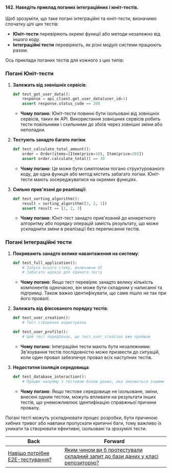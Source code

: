 #### 142. Наведіть приклад поганих інтеграційних і юніт-тестів.

Щоб зрозуміти, що таке погані інтеграційні та юніт-тести, визначимо спочатку цілі цих тестів:

- **Юніт-тести** перевіряють окремі функції або методи незалежно від іншого коду.
- **Інтеграційні тести** перевіряють, як різні модулі системи працюють разом.

Ось приклади поганих тестів для кожного з цих типів:

### Погані Юніт-тести

1. **Залежать від зовнішніх сервісів**: 
   ```python
   def test_get_user_data():
       response = api_client.get_user_data(user_id=1)
       assert response.status_code == 200
   ```
   - **Чому погано**: Юніт-тести повинні бути ізольовані від зовнішніх сервісів, таких як API. Використання зовнішних сервісів робить тести повільними і схильними до збоїв через зовнішні зміни або неполадки.

2. **Тестують занадто багато логіки**:
   ```python
   def test_calculate_total_amount():
       order = Order(items=[Item(price=10), Item(price=20)])
       assert order.calculate_total() == 30
   ```
   - **Чому погано**: Це може бути симптомом погано структурованого коду, де одна функція або метод містить забагато логіки. Юніт-тести мають зосереджуватися на окремих функціях.

3. **Сильно прив'язані до реалізації**:
   ```python
   def test_sorting_algorithm():
       result = sorting_algorithm([3, 2, 1])
       assert result == [1, 2, 3]
   ```
   - **Чому погано**: Юніт-тест занадто прив'язаний до конкретного алгоритму або порядку операцій замість результату, що може ускладнити зміни в реалізації без переписання тестів.

### Погані Інтеграційні тести

1. **Покривають занадто велике навантаження на систему**:
   ```python
   def test_full_application():
       # Запуск всього стеку, включаючи UI
       # Забагато кроків для єдиного тесту
   ```
   - **Чому погано**: Якщо тест перевіряє занадто велику кількість компонентів одночасно, він може бути складним у написанні та підтримці. Також важко ідентифікувати, що саме пішло не так при його провалі.

2. **Залежать від фіксованого порядку тестів**:
   ```python
   def test_user_creation():
       # Тест створення користувача

   def test_user_profile():
       # Цей тест передбачає, що тест_user_creation вже пройшов
   ```
   - **Чому погано**: Інтеграційні тести мають бути незалежними. Зв'язування тестів послідовністю може призвести до ситуацій, коли один провал забезпечує провал всіх наступних тестів.

3. **Недостатня ізоляція середовища**:
   ```python
   def test_database_interaction():
       # Працює напряму з тестовою базою даних, яка змінюється іншими тестами
   ```
   - **Чому погано**: Якщо тестове середовище не ізольоване, зміни, внесені одним тестом, можуть впливати на результати інших тестів, що унеможливлює ідентифікацію справжньої причини провалу.

Погані тесті можуть ускладнювати процес розробки, бути причиною хибних тривог або навпаки пропускати критичні баги, тому важливо їх уникати та створювати ефективні, ізольовані та зрозумілі тести.

| Back | Forward |
|---|---|
| [Навіщо потрібне E2E-тестування?](/ua/middle/testing/what-is-the-purpose-of-e2e-testing.md)  | [Яким чином ви б протестували складний запит до бази даних у класі репозиторію?](/ua/middle/testing/how-would-you-protest-a-complex-database-query-in-a-repository-class.md) |